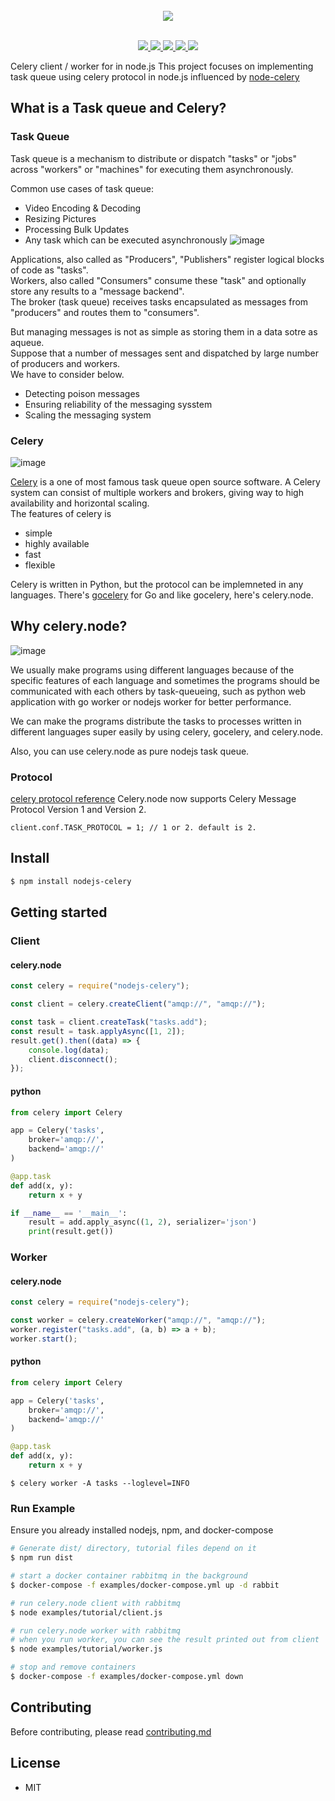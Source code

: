 <div align="center">
  <br/>
  <img src="https://celery-node.js.org/assets/images/logo-word-long.png"/>
  <br/>
  <br/>
  <p>
    <a href="https://gitter.im/celery-node/community">
      <img src="https://badges.gitter.im/Join%20Chat.svg"/>
    </a>
    <a href="https://github.com/giacaglia/celery.node/blob/master/LICENSE">
      <img src="https://img.shields.io/badge/license-MIT-blue.svg"/>
    </a>
    <a href="https://github.com/giacaglia/celery.node/actions">
      <img src="https://github.com/actumn/celery.node/workflows/build/badge.svg"/>
    </a>
    <a href="https://www.npmjs.com/package/nodejs-celery">
      <img src="https://badge.fury.io/js/celery-node.svg"/>
    </a>
    <a href="https://www.npmjs.com/package/nodejs-celery">
      <img src="https://img.shields.io/npm/dm/celery-node.svg"/>
    </a>
  </p>
</div>

Celery client / worker for in node.js
This project focuses on implementing task queue using celery protocol in node.js influenced by [node-celery](https://github.com/actumn/celery.node)

## What is a Task queue and Celery?

### Task Queue

Task queue is a mechanism to distribute or dispatch "tasks" or "jobs" across "workers" or "machines" for executing them asynchronously.

Common use cases of task queue:

- Video Encoding & Decoding
- Resizing Pictures
- Processing Bulk Updates
- Any task which can be executed asynchronously
  ![image](https://celery-node.js.org/assets/images/task-queue-introduction.png)

Applications, also called as "Producers", "Publishers" register logical blocks of code as "tasks".  
Workers, also called "Consumers" consume these "task" and optionally store any results to a "message backend".  
The broker (task queue) receives tasks encapsulated as messages from "producers" and routes them to "consumers".

But managing messages is not as simple as storing them in a data sotre as aqueue.  
Suppose that a number of messages sent and dispatched by large number of producers and workers.  
We have to consider below.

- Detecting poison messages
- Ensuring reliability of the messaging sysstem
- Scaling the messaging system

### Celery

![image](https://camo.githubusercontent.com/2fd54823d96e135d6ac0ad3a1540af596b98de19/687474703a2f2f646f63732e63656c65727970726f6a6563742e6f72672f656e2f6c61746573742f5f696d616765732f63656c6572792d62616e6e65722d736d616c6c2e706e67)

[Celery](https://github.com/celery/celery) is a one of most famous task queue open source software. A Celery system can consist of multiple workers and brokers, giving way to high availability and horizontal scaling.  
The features of celery is

- simple
- highly available
- fast
- flexible

Celery is written in Python, but the protocol can be implemneted in any languages. There's [gocelery](https://github.com/gocelery/gocelery) for Go and like gocelery, here's celery.node.

## Why celery.node?

![image](https://celery-node.js.org/assets/images/celery.node-concept-image.png)

We usually make programs using different languages because of the specific features of each language and sometimes the programs should be communicated with each others by task-queueing, such as python web application with go worker or nodejs worker for better performance.

We can make the programs distribute the tasks to processes written in different languages super easily by using celery, gocelery, and celery.node.

Also, you can use celery.node as pure nodejs task queue.

### Protocol

[celery protocol reference](https://docs.celeryproject.org/en/latest/internals/protocol.html)
Celery.node now supports Celery Message Protocol Version 1 and Version 2.

```
client.conf.TASK_PROTOCOL = 1; // 1 or 2. default is 2.
```

## Install

```sh
$ npm install nodejs-celery
```

## Getting started

### Client

#### celery.node

```javascript
const celery = require("nodejs-celery");

const client = celery.createClient("amqp://", "amqp://");

const task = client.createTask("tasks.add");
const result = task.applyAsync([1, 2]);
result.get().then((data) => {
	console.log(data);
	client.disconnect();
});
```

#### python

```python
from celery import Celery

app = Celery('tasks',
    broker='amqp://',
    backend='amqp://'
)

@app.task
def add(x, y):
    return x + y

if __name__ == '__main__':
    result = add.apply_async((1, 2), serializer='json')
    print(result.get())
```

### Worker

#### celery.node

```javascript
const celery = require("nodejs-celery");

const worker = celery.createWorker("amqp://", "amqp://");
worker.register("tasks.add", (a, b) => a + b);
worker.start();
```

#### python

```python
from celery import Celery

app = Celery('tasks',
    broker='amqp://',
    backend='amqp://'
)

@app.task
def add(x, y):
    return x + y
```

```shellscript
$ celery worker -A tasks --loglevel=INFO
```

### Run Example

Ensure you already installed nodejs, npm, and docker-compose

```sh
# Generate dist/ directory, tutorial files depend on it
$ npm run dist

# start a docker container rabbitmq in the background
$ docker-compose -f examples/docker-compose.yml up -d rabbit

# run celery.node client with rabbitmq
$ node examples/tutorial/client.js

# run celery.node worker with rabbitmq
# when you run worker, you can see the result printed out from client
$ node examples/tutorial/worker.js

# stop and remove containers
$ docker-compose -f examples/docker-compose.yml down
```

## Contributing

Before contributing, please read [contributing.md](./contributing.md)

## License

- MIT
